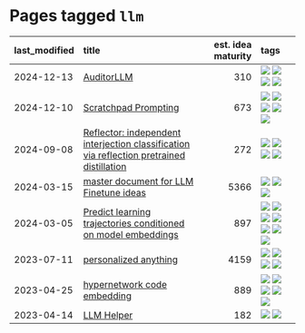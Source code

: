 # Pages tagged `llm`

|last_modified|title|est. idea maturity|tags
|:---|:---|---:|:---|
|2024-12-13|[AuditorLLM](../auditor-llm.md)|310|[![](https://img.shields.io/badge/tag-experimental-496a1)](../tags/experimental.md) [![](https://img.shields.io/badge/tag-llm-0e5ec)](../tags/llm.md) [![](https://img.shields.io/badge/tag-public_good-dd597e)](../tags/public_good.md) [![](https://img.shields.io/badge/tag-publication-95bed6)](../tags/publication.md)|
|2024-12-10|[Scratchpad Prompting](../scratchpad_prompting.md)|673|[![](https://img.shields.io/badge/tag-agentic-7fe3bd)](../tags/agentic.md) [![](https://img.shields.io/badge/tag-experimental-496a1)](../tags/experimental.md) [![](https://img.shields.io/badge/tag-interpretability-95c41e)](../tags/interpretability.md) [![](https://img.shields.io/badge/tag-llm-0e5ec)](../tags/llm.md) [![](https://img.shields.io/badge/tag-prompting-b4243e)](../tags/prompting.md)|
|2024-09-08|[Reflector: independent  interjection classification via reflection pretrained distillation](../reflector.md)|272|[![](https://img.shields.io/badge/tag-agentic-7fe3bd)](../tags/agentic.md) [![](https://img.shields.io/badge/tag-experimental-496a1)](../tags/experimental.md) [![](https://img.shields.io/badge/tag-llm-0e5ec)](../tags/llm.md) [![](https://img.shields.io/badge/tag-post-training-36f98)](../tags/post-training.md)|
|2024-03-15|[master document for LLM Finetune ideas](../llm_finetunes.md)|5366|[![](https://img.shields.io/badge/tag-experimental-496a1)](../tags/experimental.md) [![](https://img.shields.io/badge/tag-llm-0e5ec)](../tags/llm.md) [![](https://img.shields.io/badge/tag-training-f76896)](../tags/training.md)|
|2024-03-05|[Predict learning trajectories conditioned on model embeddings](../learning_traj_cond_pred.md)|897|[![](https://img.shields.io/badge/tag-code_gen-161a53)](../tags/code_gen.md) [![](https://img.shields.io/badge/tag-contrastive_learning-b3194)](../tags/contrastive_learning.md) [![](https://img.shields.io/badge/tag-experimental-496a1)](../tags/experimental.md) [![](https://img.shields.io/badge/tag-llm-0e5ec)](../tags/llm.md) [![](https://img.shields.io/badge/tag-open_ai-34720)](../tags/open_ai.md) [![](https://img.shields.io/badge/tag-open_source-1dc0d1)](../tags/open_source.md) [![](https://img.shields.io/badge/tag-public_good-dd597e)](../tags/public_good.md)|
|2023-07-11|[personalized anything](../personalized_anything.md)|4159|[![](https://img.shields.io/badge/tag-gdpr_data_export-d7de4b)](../tags/gdpr_data_export.md) [![](https://img.shields.io/badge/tag-llm-0e5ec)](../tags/llm.md) [![](https://img.shields.io/badge/tag-personalization-e54ba1)](../tags/personalization.md) [![](https://img.shields.io/badge/tag-productivity-426a5f)](../tags/productivity.md)|
|2023-04-25|[hypernetwork code embedding](../hypernetwork_embedding_for_code.md)|889|[![](https://img.shields.io/badge/tag-embeddings-b4bfb)](../tags/embeddings.md) [![](https://img.shields.io/badge/tag-llm-0e5ec)](../tags/llm.md) [![](https://img.shields.io/badge/tag-machinelearning-1fc7b)](../tags/machinelearning.md) [![](https://img.shields.io/badge/tag-models-17673)](../tags/models.md) [![](https://img.shields.io/badge/tag-nlp-d2ea1b)](../tags/nlp.md)|
|2023-04-14|[LLM Helper](../llm-helper.md)|182|[![](https://img.shields.io/badge/tag-llm-0e5ec)](../tags/llm.md) [![](https://img.shields.io/badge/tag-tooling-b7fb0)](../tags/tooling.md)|